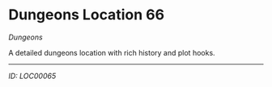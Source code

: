# Dungeons Location 66

*Dungeons*

A detailed dungeons location with rich history and plot hooks.

---
*ID: LOC00065*